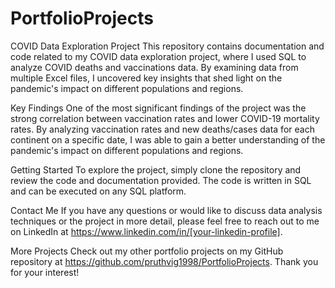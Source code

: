 # PortfolioProjects
COVID Data Exploration Project
This repository contains documentation and code related to my COVID data exploration project, where I used SQL to analyze COVID deaths and vaccinations data. By examining data from multiple Excel files, I uncovered key insights that shed light on the pandemic's impact on different populations and regions.

Key Findings
One of the most significant findings of the project was the strong correlation between vaccination rates and lower COVID-19 mortality rates. By analyzing vaccination rates and new deaths/cases data for each continent on a specific date, I was able to gain a better understanding of the pandemic's impact on different populations and regions.

Getting Started
To explore the project, simply clone the repository and review the code and documentation provided. The code is written in SQL and can be executed on any SQL platform.

Contact Me
If you have any questions or would like to discuss data analysis techniques or the project in more detail, please feel free to reach out to me on LinkedIn at https://www.linkedin.com/in/[your-linkedin-profile].

More Projects
Check out my other portfolio projects on my GitHub repository at https://github.com/pruthvig1998/PortfolioProjects. Thank you for your interest!



